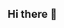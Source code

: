 ## Hi there 👋

<!--

**Here are some ideas to get you started:**

We’re transforming the way the world invests — one token at a time.Prospera delivers next-generation tools to unlock access to global wealth:
🧙 Remember, you can do mighty things with the power of [Markdown](https://docs.github.com/github/writing-on-github/getting-started-with-writing-and-formatting-on-github/basic-writing-and-formatting-syntax)
-->
